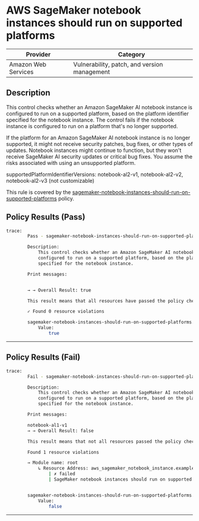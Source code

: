 # AWS SageMaker notebook instances should run on supported platforms

| Provider            | Category                                     |
| ------------------- | -------------------------------------------- |
| Amazon Web Services | Vulnerability, patch, and version management |

## Description

This control checks whether an Amazon SageMaker AI notebook instance is configured to run on a supported platform, based on the platform identifier specified for the notebook instance. The control fails if the notebook instance is configured to run on a platform that's no longer supported.

If the platform for an Amazon SageMaker AI notebook instance is no longer supported, it might not receive security patches, bug fixes, or other types of updates. Notebook instances might continue to function, but they won't receive SageMaker AI security updates or critical bug fixes. You assume the risks associated with using an unsupported platform.

supportedPlatformIdentifierVersions: notebook-al2-v1, notebook-al2-v2, notebook-al2-v3 (not customizable)

This rule is covered by the [sagemaker-notebook-instances-should-run-on-supported-platforms](https://github.com/hashicorp/policy-library-FSBP-Policy-Set-for-AWS-Terraform/blob/main/policies/sagemaker/sagemaker-notebook-instances-should-run-on-supported-platforms.sentinel) policy.

## Policy Results (Pass)

```bash
trace:
        Pass - sagemaker-notebook-instances-should-run-on-supported-platforms.sentinel

        Description:
            This control checks whether an Amazon SageMaker AI notebook instance is
            configured to run on a supported platform, based on the platform identifier
            specified for the notebook instance.

        Print messages:


        → → Overall Result: true

        This result means that all resources have passed the policy check for the policy sagemaker-notebook-instance-platform-version.

        ✓ Found 0 resource violations

        sagemaker-notebook-instances-should-run-on-supported-platforms.sentinel:46:1 - Rule "main"
            Value:
                true

```

---

## Policy Results (Fail)

```bash
trace:
        Fail - sagemaker-notebook-instances-should-run-on-supported-platforms.sentinel

        Description:
            This control checks whether an Amazon SageMaker AI notebook instance is
            configured to run on a supported platform, based on the platform identifier
            specified for the notebook instance.

        Print messages:

        notebook-al1-v1
        → → Overall Result: false

        This result means that not all resources passed the policy check and the protected behavior is not allowed for the policy sagemaker-notebook-instance-platform-version.

        Found 1 resource violations

        → Module name: root
            ↳ Resource Address: aws_sagemaker_notebook_instance.example
                | ✗ failed
                | SageMaker notebook instances should run on supported platforms. The platform_identifier attribute must be set to one of the supported platform versions: notebook-al2-v1, notebook-al2-v2, or notebook-al2-v3. Refer to https://docs.aws.amazon.com/securityhub/latest/userguide/sagemaker-controls.html#sagemaker-8 for more details.


        sagemaker-notebook-instances-should-run-on-supported-platforms.sentinel:46:1 - Rule "main"
            Value:
                false
```

---
